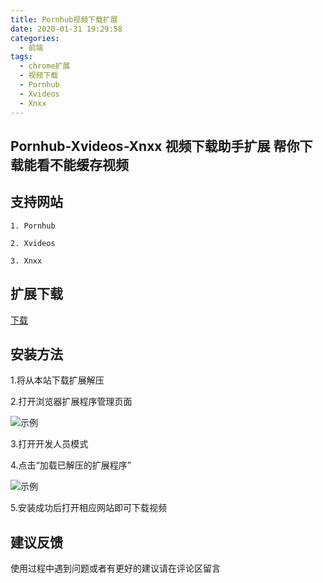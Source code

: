 ```yaml
---
title: Pornhub视频下载扩展
date: 2020-01-31 19:29:58
categories:
  - 前端
tags:
  - chrome扩展
  - 视频下载
  - Pornhub
  - Xvideos
  - Xnxx
---
```


## Pornhub-Xvideos-Xnxx 视频下载助手扩展 帮你下载能看不能缓存视频

## 支持网站

    1. Pornhub

    2. Xvideos

    3. Xnxx

## 扩展下载

[下载](https://blog-luo.oss-cn-beijing.aliyuncs.com/files/Pornhub-Xvideos-Xnxx%E8%A7%86%E9%A2%91%E4%B8%8B%E8%BD%BD.zip)

## 安装方法

1.将从本站下载扩展解压

2.打开浏览器扩展程序管理页面

![示例](http://www.cnplugins.com/cdn/allimg/190630/1P3431L2-4.png)

3.打开开发人员模式

4.点击“加载已解压的扩展程序”

![示例](http://www.cnplugins.com/cdn/allimg/190630/1P3432413-5.png)

5.安装成功后打开相应网站即可下载视频

## 建议反馈

使用过程中遇到问题或者有更好的建议请在评论区留言
